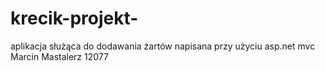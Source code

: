 # krecik-projekt-
aplikacja służąca do dodawania żartów napisana przy użyciu asp.net mvc
Marcin Mastalerz 12077
